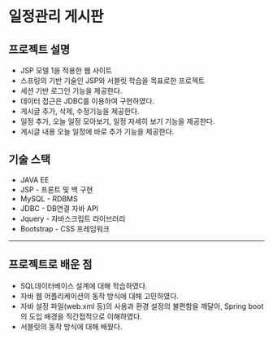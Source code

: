 <h1>일정관리 게시판</h1>

<h2>프로젝트 설명</h2>
<ul>
  
  <li>JSP 모델 1을 적용한 웹 사이트</li>
  <li>스프링의 기반 기술인 JSP와 서블릿 학습을 목표로한 프로젝트 </li>
  <li>세션 기반 로그인 기능을 제공한다.</li>
  <li>데이터 접근은 JDBC를 이용하여 구현하였다. </li>
  <li>게시글 추가, 삭제, 수정기능을 제공한다.</li>
  <li>일정 추가, 오늘 일정 모아보기, 일정 자세히 보기 기능을 제공한다.</li>
  <li>게시글 내용 오늘 일정에 바로 추가 기능을 제공한다.</li>
  </ul>
</hr>
<h2>기술 스택</h2>
<ul>
  <li>JAVA EE</li>
  <li>JSP - 프론트 및 백 구현</li>
  <li>MySQL - RDBMS</li>
  <li>JDBC - DB연결 자바 API</li>
  <li>Jquery - 자바스크립트 라이브러리</li>
  <li>Bootstrap - CSS 프레임워크</li>
</ul>
<hr>
 <h2>프로젝트로 배운 점</h2>
 <ul>
  <li>SQL데이터베이스 설계에 대해 학습하였다.</li>
  <li>자바 웹 어플리케이션의 동작 방식에 대해 고민하였다.</li>
  <li>자바 설정 파일(web.xml 등)의 사용과 환경 설정의 불편함을 깨달아, Spring boot의 도입 배경을 직간접적으로 이해하였다.</li>
  <li>서블릿의 동작 방식에 대해 배웠다.</li>
 </ul>
